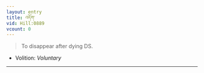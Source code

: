```yaml
---
layout: entry
title: འདོག་
vid: Hill:0889
vcount: 0
---
```

> To disappear after dying DS\.

* Volition: _Voluntary_

---


